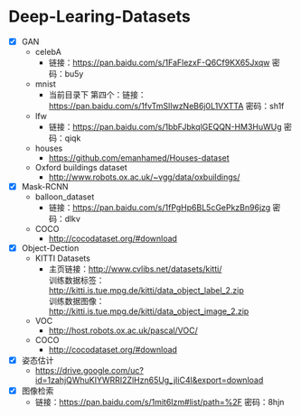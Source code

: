 # Deep-Learing-Datasets
- [x] GAN
    * celebA
      * 链接：https://pan.baidu.com/s/1FaFlezxF-Q6Cf9KX65Jxqw 密码：bu5y
    * mnist 
      * 当前目录下
         第四个：链接：https://pan.baidu.com/s/1fvTmSlIwzNeB6j0L1VXTTA  密码：sh1f
    * lfw
      * 链接：https://pan.baidu.com/s/1bbFJbkqlGEQQN-HM3HuWUg 密码：qiqk
    * houses
      * https://github.com/emanhamed/Houses-dataset
    * Oxford buildings dataset
      * http://www.robots.ox.ac.uk/~vgg/data/oxbuildings/
- [x] Mask-RCNN
    * balloon_dataset
      * 链接：https://pan.baidu.com/s/1fPgHp6BL5cGePkzBn96jzg 密码：dlkv
    * COCO
      * http://cocodataset.org/#download
- [x] Object-Dection
    * KITTI Datasets 
      * 主页链接：http://www.cvlibs.net/datasets/kitti/ <br>
      训练数据标签：http://kitti.is.tue.mpg.de/kitti/data_object_label_2.zip <br>
      训练数据图像：http://kitti.is.tue.mpg.de/kitti/data_object_image_2.zip
    * VOC
      * http://host.robots.ox.ac.uk/pascal/VOC/
    * COCO
      * http://cocodataset.org/#download
- [x] 姿态估计
    * https://drive.google.com/uc?id=1zahjQWhuKIYWRRI2ZlHzn65Ug_jIiC4l&export=download
- [x] 图像检索
    * 链接：https://pan.baidu.com/s/1mit6Izm#list/path=%2F  密码：8hjn

